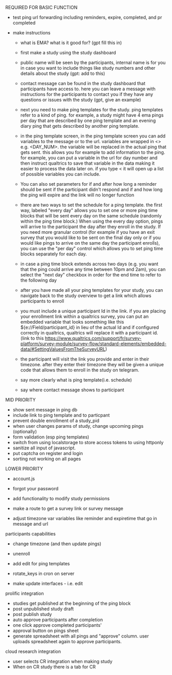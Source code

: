 
REQUIRED FOR BASIC FUNCTION

- test ping url forwarding including reminders, expire, completed, and pr completed

- make instructions
    - what is EMA? what is it good for? (gpt fill this in)
    - first make a study using the study dashboard
    - public name will be seen by the participants, internal name is for you in case you want to include things like study numbers and other details about the study (gpt: add to this)
    - contact message can be found in the study dashboard that participants have access to. here you can leave a message with instructions for the participants to contact you if they have any questions or issues with the study (gpt, give an example)
    - next you need to make ping templates for the study. ping templates refer to a kind of ping. for example, a study might have 4 ema pings per day that are described by one ping template and an evening diary ping that gets described by another ping template.
    - in the ping template screen, in the ping template screen you can add variables to the message or to the url. variables are wrapped in <> e.g. <DAY_NUM>. the variable will be replaced in the actual ping that gets sent. this allows you for example to add information to the ping. for example, you can put a variable in the url for day number and then instruct qualtrics to save that variable in the data making it easier to process the data later on. if you type < it will open up a list of possible variables you can include.
    - You can also set parameters for if and after how long a reminder should be sent if the participant didn't respond and if and how long the ping will expire and the link will no longer function
    - there are two ways to set the schedule for a ping template. the first way, labeled "every day" allows you to set one or more ping time blocks that will be sent every day on the same schedule (randomly within the ping time block.) When using the every day option, pings will arrive to the participant the day after they enroll in the study. If you need more granular control (for example if you have an exit survey that you would like to be sent on the final day only or if you would like pings to arrive on the same day the participant enrolls), you can use the "per day" control which allows you to set ping time blocks separately for each day. 
    - in case a ping time block extends across two days (e.g. you want that the ping could arrive any time between 10pm and 2am), you can select the "next day" checkbox in order for the end time to refer to the following day
    - after you have made all your ping templates for your study, you can navigate back to the study overview to get a link which allows participants to enroll
    - you must include a unique participant Id in the link. if you are placing your enrollment link within a qualtrics survey, you can put an embedded variable that looks something like this ${e://Field/participant_id} in lieu of the actual Id and if configured correctly in qualtrics, qualtrics will replace it with a participant id. (link to this https://www.qualtrics.com/support/fr/survey-platform/survey-module/survey-flow/standard-elements/embedded-data/#SettingValuesFromTheSurveyURL)
    - the participant will visit the link you provide and enter in their timezone. after they enter their timezone they will be given a unique code that allows them to enroll in the study on telegram.

    - say more clearly what is ping template(i.e. schedule)
    - say where contact message shows to participant

MID PRIORITY
- show sent message in ping db
- include link to ping template and to particpant
- prevent double enrollment of a study_pid
- when user changes params of study, change upcoming pings (optionally)
- form validation (esp ping templates)
- switch from using localstorage to store access tokens to using httponly
- sanitize all input of javascript.
- put captcha on register and login
- sorting not working on all pages

LOWER PRIORITY
- account.js
- forgot your password
    

- add functionality to modify study permissions

- make a route to get a survey link or survey message 


- adjust timezone var variables like reminder and expiretime that go in message and url


participants capabilities
- change timezone (and then update pings)
- unenroll

- add edit for ping templates
- rotate_keys in cron on server
- make update interfaces - i.e. edit



prolific integration
- studies get published at the beginning of the ping block
- post unpublished study draft
- post publish study
- auto approve participants after completion
- one click approve completed participants'
- approval button on pings sheet
- generate spreadsheet with all pings and "approve" column. user uploads spreadsheet again to approve participants.

cloud research integration
- user selects CR integration when making study
- When on CR study there is a tab for CR